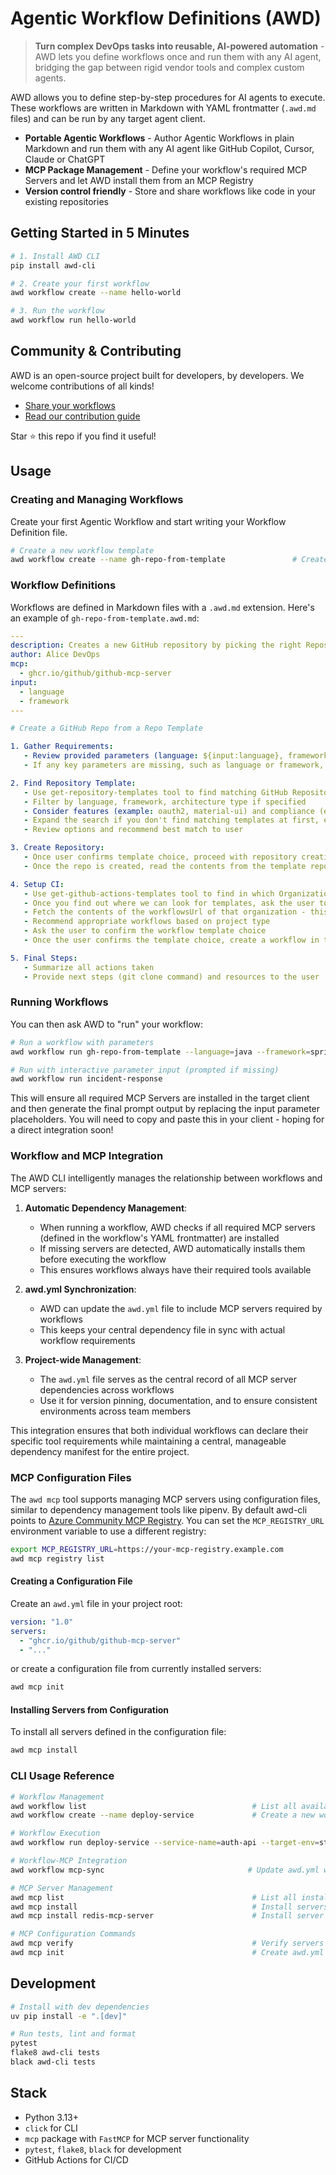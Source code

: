 # Agentic Workflow Definitions (AWD)

> **Turn complex DevOps tasks into reusable, AI-powered automation** - AWD lets you define workflows once and run them with any AI agent, bridging the gap between rigid vendor tools and complex custom agents.

AWD allows you to define step-by-step procedures for AI agents to execute. These workflows are written in Markdown with YAML frontmatter (`.awd.md` files) and can be run by any target agent client.

- **Portable Agentic Workflows** - Author Agentic Workflows in plain Markdown and run them with any AI agent like GitHub Copilot, Cursor, Claude or ChatGPT
- **MCP Package Management** - Define your workflow's required MCP Servers and let AWD install them from an MCP Registry
- **Version control friendly** - Store and share workflows like code in your existing repositories

## Getting Started in 5 Minutes

```bash
# 1. Install AWD CLI
pip install awd-cli

# 2. Create your first workflow
awd workflow create --name hello-world

# 3. Run the workflow
awd workflow run hello-world
```

## Community & Contributing

AWD is an open-source project built for developers, by developers. We welcome contributions of all kinds!

- [Share your workflows](https://github.com/danielmeppiel/awd-cli/examples)
- [Read our contribution guide](CONTRIBUTING.md)

Star ⭐ this repo if you find it useful!

## Usage

### Creating and Managing Workflows

Create your first Agentic Workflow and start writing your Workflow Definition file.

```zsh
# Create a new workflow template
awd workflow create --name gh-repo-from-template               # Creates gh-repo-from-template.awd.md template
```

### Workflow Definitions

Workflows are defined in Markdown files with a `.awd.md` extension. Here's an example of `gh-repo-from-template.awd.md`:

```yaml 
---
description: Creates a new GitHub repository by picking the right Repository Template from a GitHub Org and sets up a CI workflow by also picking the right GitHub Actions template. 
author: Alice DevOps  
mcp:
  - ghcr.io/github/github-mcp-server
input:
  - language
  - framework
---

# Create a GitHub Repo from a Repo Template

1. Gather Requirements:
   - Review provided parameters (language: ${input:language}, framework: ${input:framework})
   - If any key parameters are missing, such as language or framework, ask the user for clarification

2. Find Repository Template:
   - Use get-repository-templates tool to find matching GitHub Repository templates
   - Filter by language, framework, architecture type if specified
   - Consider features (example: oauth2, material-ui) and compliance (example: soc2) if specified
   - Expand the search if you don't find matching templates at first, e.g. by removing filters - you must find a template. Do NEVER propose creating a repository without a template.
   - Review options and recommend best match to user

3. Create Repository:
   - Once user confirms template choice, proceed with repository creation using GitHub MCP Server tools
   - Once the repo is created, read the contents from the template repository and copy them to the new repository

4. Setup CI:
   - Use get-github-actions-templates tool to find in which Organizations we can look for approved GitHub Actions workflow templates
   - Once you find out where we can look for templates, ask the user to select the appropriate source Organization to look for those templates
   - Fetch the contents of the workflowsUrl of that organization - this is a folder containing all the approved CI GitHub Actions workflows
   - Recommend appropriate workflows based on project type
   - Ask the user to confirm the workflow template choice
   - Once the user confirms the template choice, create a workflow in the new repository by reading/fetching the template workflow contents and then pushing a new workflow file to the new repo created above. Use the GitHub MCP tools for this.

5. Final Steps:
   - Summarize all actions taken
   - Provide next steps (git clone command) and resources to the user
```

### Running Workflows

You can then ask AWD to "run" your workflow:

```zsh
# Run a workflow with parameters
awd workflow run gh-repo-from-template --language=java --framework=spring

# Run with interactive parameter input (prompted if missing)
awd workflow run incident-response
```

This will ensure all required MCP Servers are installed in the target client and then generate the final prompt output by replacing the input parameter placeholders. You will need to copy and paste this in your client - hoping for a direct integration soon!

### Workflow and MCP Integration

The AWD CLI intelligently manages the relationship between workflows and MCP servers:

1. **Automatic Dependency Management**:
   - When running a workflow, AWD checks if all required MCP servers (defined in the workflow's YAML frontmatter) are installed
   - If missing servers are detected, AWD automatically installs them before executing the workflow
   - This ensures workflows always have their required tools available

2. **awd.yml Synchronization**:
   - AWD can update the `awd.yml` file to include MCP servers required by workflows
   - This keeps your central dependency file in sync with actual workflow requirements

3. **Project-wide Management**:
   - The `awd.yml` file serves as the central record of all MCP server dependencies across workflows
   - Use it for version pinning, documentation, and to ensure consistent environments across team members

This integration ensures that both individual workflows can declare their specific tool requirements while maintaining a central, manageable dependency manifest for the entire project.

### MCP Configuration Files

The `awd mcp` tool supports managing MCP servers using configuration files, similar to dependency management tools like pipenv. By default awd-cli points to [Azure Community MCP Registry](https://demo.registry.azure-mcp.net). You can set the `MCP_REGISTRY_URL` environment variable to use a different registry:

```zsh
export MCP_REGISTRY_URL=https://your-mcp-registry.example.com
awd mcp registry list
```

#### Creating a Configuration File

Create an `awd.yml` file in your project root:

```yaml
version: "1.0"
servers:
  - "ghcr.io/github/github-mcp-server"
  - "..."
```

or create a configuration file from currently installed servers:

```bash
awd mcp init
```

#### Installing Servers from Configuration

To install all servers defined in the configuration file:

```bash
awd mcp install
```

### CLI Usage Reference

```zsh
# Workflow Management
awd workflow list                                     # List all available workflows
awd workflow create --name deploy-service             # Create a new workflow template

# Workflow Execution
awd workflow run deploy-service --service-name=auth-api --target-env=staging  # Run with parameters

# Workflow-MCP Integration
awd workflow mcp-sync                                # Update awd.yml with workflow dependencies

# MCP Server Management
awd mcp list                                          # List all installed MCP servers
awd mcp install                                       # Install servers from awd.yml
awd mcp install redis-mcp-server                      # Install server by name

# MCP Configuration Commands
awd mcp verify                                        # Verify servers in awd.yml are installed
awd mcp init                                          # Create awd.yml from installed client servers
```

## Development

```zsh
# Install with dev dependencies
uv pip install -e ".[dev]"

# Run tests, lint and format
pytest
flake8 awd-cli tests
black awd-cli tests
```

## Stack
- Python 3.13+
- `click` for CLI
- `mcp` package with `FastMCP` for MCP server functionality
- `pytest`, `flake8`, `black` for development
- GitHub Actions for CI/CD
